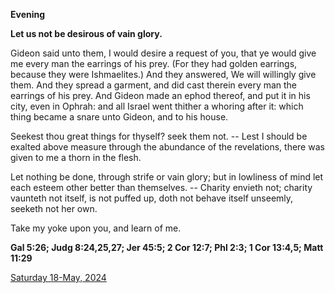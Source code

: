 **Evening**

**Let us not be desirous of vain glory.**
 
Gideon said unto them, I would desire a request of you, that ye would give me every man the earrings of his prey. (For they had golden earrings, because they were Ishmaelites.) And they answered, We will willingly give them. And they spread a garment, and did cast therein every man the earrings of his prey. And Gideon made an ephod thereof, and put it in his city, even in Ophrah: and all Israel went thither a whoring after it: which thing became a snare unto Gideon, and to his house.
 
Seekest thou great things for thyself? seek them not. -- Lest I should be exalted above measure through the abundance of the revelations, there was given to me a thorn in the flesh.
 
Let nothing be done, through strife or vain glory; but in lowliness of mind let each esteem other better than themselves. -- Charity envieth not; charity vaunteth not itself, is not puffed up, doth not behave itself unseemly, seeketh not her own.
 
Take my yoke upon you, and learn of me.  

**Gal 5:26; Judg 8:24,25,27; Jer 45:5; 2 Cor 12:7; Phl 2:3; 1 Cor 13:4,5; Matt 11:29**

[Saturday 18-May, 2024](https://t.me/daily_light)
